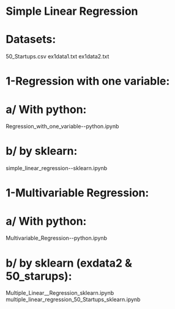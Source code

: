 **Simple Linear Regression**
==============================================
# Datasets:
50_Startups.csv
ex1data1.txt
ex1data2.txt

# 1-Regression with one variable:

# a/ With python: 
Regression_with_one_variable--python.ipynb
# b/ by sklearn:
simple_linear_regression--sklearn.ipynb

# 1-Multivariable Regression:

# a/ With python:
Multivariable_Regression--python.ipynb

# b/ by sklearn (exdata2 & 50_starups):
Multiple_Linear__Regression_sklearn.ipynb
multiple_linear_regression_50_Startups_sklearn.ipynb

